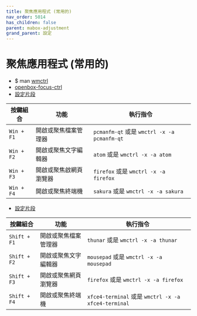 ```yaml
---
title: 聚焦應用程式 (常用的)
nav_order: 5014
has_children: false
parent: mabox-adjustment
grand_parent: 設定
---
```



# 聚焦應用程式 (常用的)


* $ man [wmctrl](http://manpages.ubuntu.com/manpages/jammy/en/man1/wmctrl.1.html)
* [openbox-focus-ctrl](https://github.com/samwhelp/note-about-openbox/blob/gh-pages/_demo/config/openbox-config/main/bin/openbox-focus-ctrl)
* [設定片段](https://github.com/samwhelp/mabox-adjustment/tree/main/project/mabox-adjustment-core/mabox-adjustment/asset/overlay/etc/skel/.config/openbox/helper/share/gen/openbox-gen-rc/Section/Keybind/ApplicationFocusFn.php#L3-L26)


| 按鍵組合          | 功能           | 執行指令     |
| ----------------- | -------------- | ------------ |
| `Win + F1` | 開啟或聚焦檔案管理器 | `pcmanfm-qt` 或是 `wmctrl -x -a pcmanfm-qt` |
| `Win + F2` | 開啟或聚焦文字編輯器 | `atom` 或是 `wmctrl -x -a atom`     |
| `Win + F3` | 開啟或聚焦啟網頁瀏覽器 | `firefox` 或是 `wmctrl -x -a firefox`   |
| `Win + F4` | 開啟或聚焦終端機    | `sakura` 或是 `wmctrl -x -a sakura`    |


* [設定片段](https://github.com/samwhelp/mabox-adjustment/tree/main/project/mabox-adjustment-core/mabox-adjustment/asset/overlay/etc/skel/.config/openbox/helper/share/gen/openbox-gen-rc/Section/Keybind/ApplicationFocusFn.php#L31-L54)


| 按鍵組合          | 功能           | 執行指令     |
| ----------------- | -------------- | ------------ |
| `Shift + F1` | 開啟或聚焦檔案管理器 | `thunar` 或是 `wmctrl -x -a thunar` |
| `Shift + F2` | 開啟或聚焦文字編輯器 | `mousepad` 或是 `wmctrl -x -a mousepad`     |
| `Shift + F3` | 開啟或聚焦網頁瀏覽器 | `firefox` 或是 `wmctrl -x -a firefox`   |
| `Shift + F4` | 開啟或聚焦終端機    | `xfce4-terminal` 或是 `wmctrl -x -a xfce4-terminal`    |
